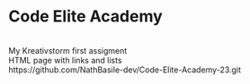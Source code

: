 # Code Elite Academy
<br>
 My Kreativstorm first assigment
 <br>
 HTML page with links and lists
 <br>
 https://github.com/NathBasile-dev/Code-Elite-Academy-23.git

